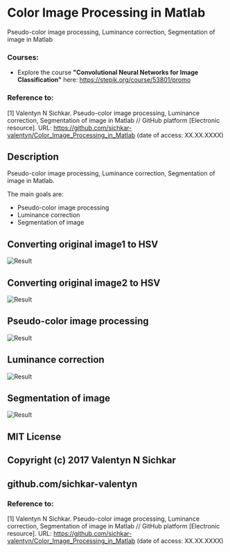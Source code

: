 # Color Image Processing in Matlab
Pseudo-color image processing, Luminance correction, Segmentation of image in Matlab

### Courses:
* Explore the course **"Convolutional Neural Networks for Image Classification"** here: https://stepik.org/course/53801/promo

### Reference to:
[1] Valentyn N Sichkar. Pseudo-color image processing, Luminance correction, Segmentation of image in Matlab // GitHub platform [Electronic resource]. URL: https://github.com/sichkar-valentyn/Color_Image_Processing_in_Matlab (date of access: XX.XX.XXXX)

## Description
Pseudo-color image processing, Luminance correction, Segmentation of image in Matlab.
<p>The main goals are:</p>
<ul>
<li>Pseudo-color image processing</li>
<li>Luminance correction</li>
<li>Segmentation of image</li>
</ul>

## Converting original image1 to HSV
![Result](images/Converting_original_image1_to_HSV.png)

## Converting original image2 to HSV
![Result](images/Converting_original_image2_to_HSV.png)

## Pseudo-color image processing
![Result](images/Pseudo-color_image_processing.png)

## Luminance correction
![Result](images/Luminance_correction.png)

## Segmentation of image
![Result](images/Segmentation_of_image.png)

## MIT License
## Copyright (c) 2017 Valentyn N Sichkar
## github.com/sichkar-valentyn
### Reference to:
[1] Valentyn N Sichkar. Pseudo-color image processing, Luminance correction, Segmentation of image in Matlab // GitHub platform [Electronic resource]. URL: https://github.com/sichkar-valentyn/Color_Image_Processing_in_Matlab (date of access: XX.XX.XXXX)
